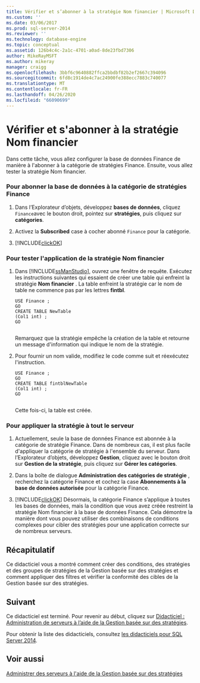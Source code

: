 ```yaml
---
title: Vérifier et s’abonner à la stratégie Nom financier | Microsoft Docs
ms.custom: ''
ms.date: 03/06/2017
ms.prod: sql-server-2014
ms.reviewer: ''
ms.technology: database-engine
ms.topic: conceptual
ms.assetid: 126b4c4c-2a1c-4701-a0ad-8de23fbd7306
author: MikeRayMSFT
ms.author: mikeray
manager: craigg
ms.openlocfilehash: 3bbf6c9640882ffca2bbdbf82b2ef2667c394096
ms.sourcegitcommit: 6fd8c1914de4c7ac24900fe388ecc7883c740077
ms.translationtype: MT
ms.contentlocale: fr-FR
ms.lasthandoff: 04/26/2020
ms.locfileid: "66090699"
---
```

# <a name="subscribe-to-and-check-the-finance-name-policy"></a>Vérifier et s'abonner à la stratégie Nom financier
  Dans cette tâche, vous allez configurer la base de données Finance de manière à l'abonner à la catégorie de stratégies Finance. Ensuite, vous allez tester la stratégie Nom financier.  
  
### <a name="to-subscribe-to-the-finance-policy-category"></a>Pour abonner la base de données à la catégorie de stratégies Finance  
  
1.  Dans l’Explorateur d’objets, développez **bases de données**, cliquez `Finance`avec le bouton droit, pointez sur **stratégies**, puis cliquez sur **catégories**.  
  
2.  Activez la **Subscribed** case à cocher abonné `Finance` pour la catégorie.  
  
3.  [!INCLUDE[clickOK](../../includes/clickok-md.md)]  
  
### <a name="to-test-the-enforcement-of-the-finance-name-policy"></a>Pour tester l'application de la stratégie Nom financier  
  
1.  Dans [!INCLUDE[ssManStudio](../../includes/ssmanstudio-md.md)], ouvrez une fenêtre de requête. Exécutez les instructions suivantes qui essaient de créer une table qui enfreint la stratégie **Nom financier** . La table enfreint la stratégie car le nom de table ne commence pas par les lettres **fintbl**.  
  
    ```  
    USE Finance ;  
    GO  
    CREATE TABLE NewTable  
    (Col1 int) ;  
    GO  
  
    ```  
  
     Remarquez que la stratégie empêche la création de la table et retourne un message d'information qui indique le nom de la stratégie.  
  
2.  Pour fournir un nom valide, modifiez le code comme suit et réexécutez l'instruction.  
  
    ```  
    USE Finance ;  
    GO  
    CREATE TABLE fintblNewTable  
    (Col1 int) ;  
    GO  
  
    ```  
  
     Cette fois-ci, la table est créée.  
  
### <a name="to-apply-the-policy-to-the-whole-server"></a>Pour appliquer la stratégie à tout le serveur  
  
1.  Actuellement, seule la base de données Finance est abonnée à la catégorie de stratégie Finance. Dans de nombreux cas, il est plus facile d'appliquer la catégorie de stratégie à l'ensemble du serveur. Dans l’Explorateur d’objets, développez **Gestion**, cliquez avec le bouton droit sur **Gestion de la stratégie**, puis cliquez sur **Gérer les catégories**.  
  
2.  Dans la boîte de dialogue **Administration des catégories de stratégie** , recherchez la catégorie Finance et cochez la case **Abonnements à la base de données autorisée** pour la catégorie Finance.  
  
3.  [!INCLUDE[clickOK](../../includes/clickok-md.md)] Désormais, la catégorie Finance s’applique à toutes les bases de données, mais la condition que vous avez créée restreint la stratégie Nom financier à la base de données Finance. Cela démontre la manière dont vous pouvez utiliser des combinaisons de conditions complexes pour cibler des stratégies pour une application correcte sur de nombreux serveurs.  
  
## <a name="summary"></a>Récapitulatif  
 Ce didacticiel vous a montré comment créer des conditions, des stratégies et des groupes de stratégies de la Gestion basée sur des stratégies et comment appliquer des filtres et vérifier la conformité des cibles de la Gestion basée sur des stratégies.  
  
## <a name="next"></a>Suivant  
 Ce didacticiel est terminé. Pour revenir au début, cliquez sur [Didacticiel : Administration de serveurs à l’aide de la Gestion basée sur des stratégies](tutorial-administering-servers-by-using-policy-based-management.md).  
  
 Pour obtenir la liste des didacticiels, consultez [les didacticiels pour SQL Server 2014](../../tutorials/tutorials-for-sql-server-2014.md).  
  
## <a name="see-also"></a>Voir aussi  
 [Administrer des serveurs à l'aide de la Gestion basée sur des stratégies](administer-servers-by-using-policy-based-management.md)  
  
  
